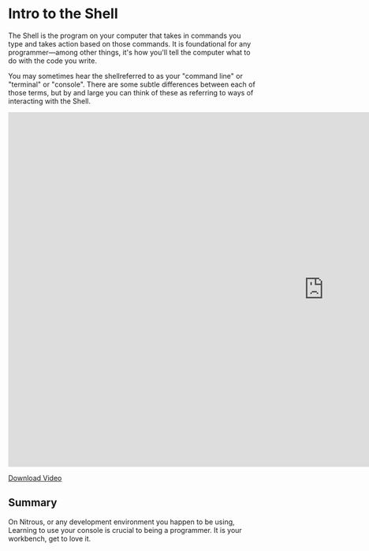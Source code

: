 # Intro to the Shell

The Shell is the program on your computer that takes in commands you type and takes action based on those commands. It is foundational for any programmer—among other things, it's how you'll tell the computer what to do with the code you write. 

You may sometimes hear the shellreferred to as your "command line" or "terminal" or "console". There are some subtle differences between each of those terms, but by and large you can think of these as referring to ways of interacting with the Shell. 

<iframe width="1280" height="720" src="https://www.youtube.com/embed/uxANgIcjmQg?rel=0&amp;showinfo=0&html5=1" frameborder="0" allowfullscreen></iframe>

[Download Video](http://flatiron-videos.s3.amazonaws.com/ironboard/welcome%20to%20the%20shell.mp4)

## Summary

On Nitrous, or any development environment you happen to be using, Learning to use your console is crucial to being a programmer. It is your workbench, get to love it.
